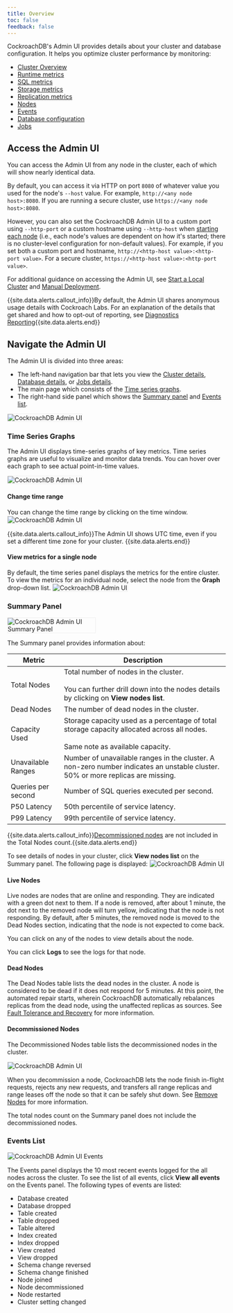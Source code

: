 ```yaml
---
title: Overview
toc: false
feedback: false
---
```


CockroachDB's Admin UI provides details about your cluster and database configuration. It helps you optimize cluster performance by monitoring: 


- [Cluster Overview](admin_ui_cluster_overview.html)
- [Runtime metrics](admin_ui_runtime_dashboard.html) 
- [SQL metrics](admin_ui_sql_dashboard.html)
- [Storage metrics](admin_ui_storage_dashboard.html)
- [Replication metrics](admin_ui_replication_dashboard.html)
- [Nodes](explore-the-admin-ui.html#summary-panel)
- [Events](explore-the-admin-ui.html#events-list)
- [Database configuration](admin_ui_databases_page.html)
- [Jobs](admin_ui_jobs_page.html)

<div id="toc"></div>

## Access the Admin UI

You can access the Admin UI from any node in the cluster, each of which will show nearly identical data.

By default, you can access it via HTTP on port `8080` of whatever value you used for the node's `--host` value. For example, `http://<any node host>:8080`. If you are running a secure cluster, use `https://<any node host>:8080`.

However, you can also set the CockroachDB Admin UI to a custom port using `--http-port` or a custom hostname using `--http-host` when [starting each node](start-a-node.html) (i.e., each node's values are dependent on how it's started; there is no cluster-level configuration for non-default values). For example, if you set both a custom port and hostname, `http://<http-host value>:<http-port value>`. For a secure cluster, `https://<http-host value>:<http-port value>`.

For additional guidance on accessing the Admin UI, see [Start a Local Cluster](start-a-local-cluster.html) and [Manual Deployment](manual-deployment.html).

{{site.data.alerts.callout_info}}By default, the Admin UI shares anonymous usage details with Cockroach Labs. For an explanation of the details that get shared and how to opt-out of reporting, see <a href="diagnostics-reporting.html">Diagnostics Reporting</a>{{site.data.alerts.end}}

## Navigate the Admin UI

The Admin UI is divided into three areas:

- The left-hand navigation bar that lets you view the [Cluster details](explore-the-admin-ui.html#cluster-overview), [Database details](explore-the-admin-ui.html#databases-overview), or [Jobs details](admin_ui_jobs_page.html).
- The main page which consists of the [Time series graphs](explore-the-admin-ui.html#time-series-graphs).
- The right-hand side panel which shows the [Summary panel](explore-the-admin-ui.html#summary-panel) and [Events list](explore-the-admin-ui.html#events-list).

<img src="{{ 'images/admin_ui_overview.gif' | relative_url }}" alt="CockroachDB Admin UI" style="border:1px solid #eee;max-width:100%" />

### Time Series Graphs

The Admin UI displays time-series graphs of key metrics. Time series graphs are useful to visualize and monitor data trends. You can hover over each graph to see actual point-in-time values. 

<img src="{{ 'images/admin_ui_hovering.gif' | relative_url }}" alt="CockroachDB Admin UI" style="border:1px solid #eee;max-width:100%" />

#### Change time range

You can change the time range by clicking on the time window.
<img src="{{ 'images/admin_ui_time_range.gif' | relative_url }}" alt="CockroachDB Admin UI" style="border:1px solid #eee;max-width:100%" />

{{site.data.alerts.callout_info}}The Admin UI shows UTC time, even if you set a different time zone for your cluster. {{site.data.alerts.end}}

#### View metrics for a single node

By default, the time series panel displays the metrics for the entire cluster. To view the metrics for an individual node, select the node from the **Graph** drop-down list.
<img src="{{ 'images/admin_ui_single_node.gif' | relative_url }}" alt="CockroachDB Admin UI" style="border:1px solid #eee;max-width:100%" />

### Summary Panel
<img src="{{ 'images/admin_ui_summary_panel.png' | relative_url }}" alt="CockroachDB Admin UI Summary Panel" style="border:1px solid #eee;max-width:40%" />

The Summary panel provides information about:

Metric | Description
--------|----
Total Nodes | Total number of nodes in the cluster.<br><br>You can further drill down into the nodes details by clicking on **View nodes list**.
Dead Nodes | The number of dead nodes in the cluster.  
Capacity Used | Storage capacity used as a percentage of total storage capacity allocated across all nodes.<br><br> Same note as available capacity.
Unavailable Ranges | Number of unavailable ranges in the cluster. A non-zero number indicates an unstable cluster. 50% or more replicas are missing. 
Queries per second | Number of SQL queries executed per second. 
P50 Latency | 50th percentile of service latency. 
P99 Latency | 99th percentile of service latency. 

{{site.data.alerts.callout_info}}<a href='explore-the-admin-ui.html#decommissioned-nodes'>Decommissioned nodes</a> are not included in the Total Nodes count.{{site.data.alerts.end}}

To see details of nodes in your cluster, click **View nodes list** on the Summary panel. The following page is displayed:
<img src="{{ 'images/admin_ui_nodes_page.png' | relative_url }}" alt="CockroachDB Admin UI" style="border:1px solid #eee;max-width:100%" />

#### Live Nodes
Live nodes are nodes that are online and responding. They are indicated with a green dot next to them. If a node is removed, after about 1 minute, the dot next to the removed node will turn yellow, indicating that the node is not responding. By default, after 5 minutes, the removed node is moved to the Dead Nodes section, indicating that the node is not expected to come back. 

You can click on any of the nodes to view details about the node.

You can click **Logs** to see the logs for that node.

#### Dead Nodes
The Dead Nodes table lists the dead nodes in the cluster. A node is considered to be dead if it does not respond for 5 minutes. At this point, the automated repair starts, wherein CockroachDB automatically rebalances replicas from the dead node, using the unaffected replicas as sources. See [Fault Tolerance and Recovery](demo-fault-tolerance-and-recovery.html) for more information.

#### Decommissioned Nodes
The Decommissioned Nodes table lists the decommissioned nodes in the cluster. 

<img src="{{ 'images/cluster-status-after-decommission2.png' | relative_url }}" alt="CockroachDB Admin UI" style="border:1px solid #eee;max-width:100%" />

When you decommission a node, CockroachDB lets the node finish in-flight requests, rejects any new requests, and transfers all range replicas and range leases off the node so that it can be safely shut down. See [Remove Nodes](remove-nodes.html) for more information.

The total nodes count on the Summary panel does not include the decommissioned nodes.

### Events List
<img src="{{ 'images/admin_ui_events.png' | relative_url }}" alt="CockroachDB Admin UI Events" style="border:1px solid #eee;max-width:100%" />

The Events panel displays the 10 most recent events logged for the all nodes across the cluster.
To see the list of all events, click **View all events** on the Events panel. The following types of events are listed:

- Database created
- Database dropped
- Table created
- Table dropped
- Table altered
- Index created
- Index dropped
- View created
- View dropped
- Schema change reversed
- Schema change finished
- Node joined
- Node decommissioned
- Node restarted
- Cluster setting changed 
